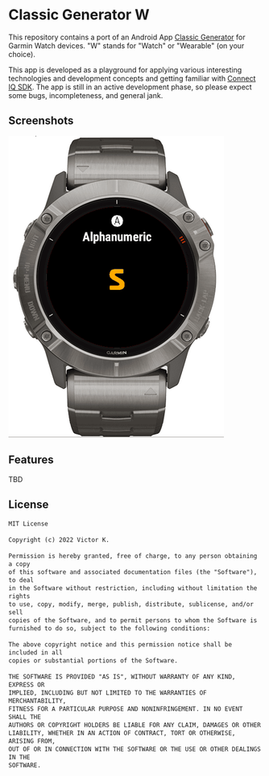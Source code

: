 # Classic Generator W

This repository contains a port of an Android App [Classic Generator](https://play.google.com/store/apps/details?id=me.venko.cg) for Garmin Watch devices. "W" stands for "Watch" or "Wearable" (on your choice).

This app is developed as a playground for applying various interesting technologies and development concepts and getting familiar with [Connect IQ SDK](https://developer.garmin.com/connect-iq/overview/). The app is still in an active development phase, so please expect some bugs, incompleteness, and general jank.

## Screenshots

![Alphanumeric generator](screenshots/cg-alphanum.png)

## Features

TBD

## License

```text
MIT License

Copyright (c) 2022 Victor K.

Permission is hereby granted, free of charge, to any person obtaining a copy
of this software and associated documentation files (the "Software"), to deal
in the Software without restriction, including without limitation the rights
to use, copy, modify, merge, publish, distribute, sublicense, and/or sell
copies of the Software, and to permit persons to whom the Software is
furnished to do so, subject to the following conditions:

The above copyright notice and this permission notice shall be included in all
copies or substantial portions of the Software.

THE SOFTWARE IS PROVIDED "AS IS", WITHOUT WARRANTY OF ANY KIND, EXPRESS OR
IMPLIED, INCLUDING BUT NOT LIMITED TO THE WARRANTIES OF MERCHANTABILITY,
FITNESS FOR A PARTICULAR PURPOSE AND NONINFRINGEMENT. IN NO EVENT SHALL THE
AUTHORS OR COPYRIGHT HOLDERS BE LIABLE FOR ANY CLAIM, DAMAGES OR OTHER
LIABILITY, WHETHER IN AN ACTION OF CONTRACT, TORT OR OTHERWISE, ARISING FROM,
OUT OF OR IN CONNECTION WITH THE SOFTWARE OR THE USE OR OTHER DEALINGS IN THE
SOFTWARE.
```
